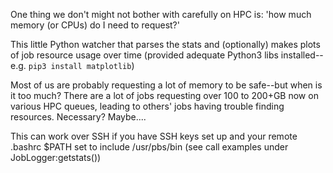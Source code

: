 One thing we don't might not bother with carefully on HPC is: 'how much memory (or CPUs) do I need to request?'

This little Python watcher that parses the stats and (optionally) makes plots of job resource usage over time (provided adequate Python3 libs installed--e.g. `pip3 install matplotlib`)

Most of us are probably requesting a lot of memory to be safe--but when is it too much? There are a lot of jobs requesting over 100 to 200+GB now on various HPC queues, leading to others' jobs having trouble finding resources. Necessary? Maybe....

This can work over SSH if you have SSH keys set up and your remote .bashrc $PATH set to include /usr/pbs/bin (see call examples under JobLogger:getstats())
